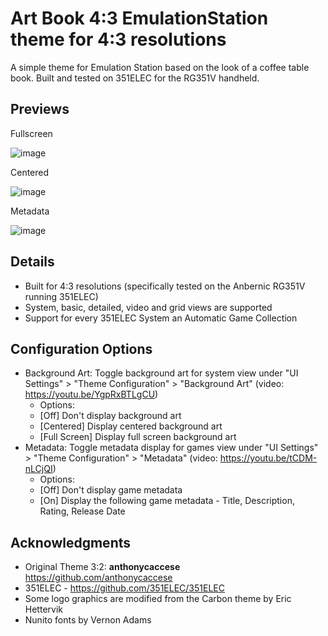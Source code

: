 # Art Book 4:3 EmulationStation theme for 4:3 resolutions
A simple theme for Emulation Station based on the look of a coffee table book.  Built and tested on 351ELEC for the RG351V handheld.

## Previews
Fullscreen

![image](https://user-images.githubusercontent.com/77732736/130350546-9ae276e6-cd8e-46e9-9202-a315c5c93485.png)

Centered

![image](https://user-images.githubusercontent.com/77732736/130350573-9c687e34-54d9-4cf0-9170-4d2a0d885fd7.png)

Metadata

![image](https://user-images.githubusercontent.com/77732736/130350612-fb8a77a1-36ff-458a-8c5a-deb9c99924ee.png)

## Details

- Built for 4:3 resolutions (specifically tested on the Anbernic RG351V running 351ELEC) 
- System, basic, detailed, video and grid views are supported
- Support for every 351ELEC System an Automatic Game Collection


## Configuration Options

- Background Art: Toggle background art for system view under "UI Settings" > "Theme Configuration" > "Background Art" (video: https://youtu.be/YgpRxBTLgCU)
  - Options:
  - [Off] Don't display background art
  - [Centered] Display centered background art
  - [Full Screen] Display full screen background art
- Metadata: Toggle metadata display for games view under "UI Settings" > "Theme Configuration" > "Metadata" (video: https://youtu.be/tCDM-nLCjQI)
  - Options:
  - [Off] Don't display game metadata
  - [On] Display the following game metadata - Title, Description, Rating, Release Date


## Acknowledgments
- Original Theme 3:2: **anthonycaccese** https://github.com/anthonycaccese
- 351ELEC - https://github.com/351ELEC/351ELEC
- Some logo graphics are modified from the Carbon theme by Eric Hettervik
- Nunito fonts by Vernon Adams

